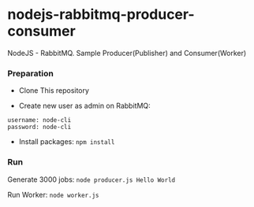 # nodejs-rabbitmq-producer-consumer

NodeJS - RabbitMQ. Sample Producer(Publisher) and Consumer(Worker)


### Preparation

- Clone This repository

- Create new user as admin on RabbitMQ:
```
username: node-cli
password: node-cli
```

- Install packages: 
`npm install`

### Run

Generate 3000 jobs: `node producer.js Hello World`

Run Worker: `node worker.js`
